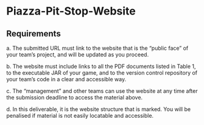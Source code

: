 # Piazza-Pit-Stop-Website

## Requirements 
a. The submitted URL must link to the website that is the “public face” of your team’s
project, and will be updated as you proceed.

b. The website must include links to all the PDF documents listed in Table 1, to the
executable JAR of your game, and to the version control repository of your team’s
code in a clear and accessible way.

c. The “management” and other teams can use the website at any time after the
submission deadline to access the material above.

d. In this deliverable, it is the website structure that is marked. You will be penalised if
material is not easily locatable and accessible.
